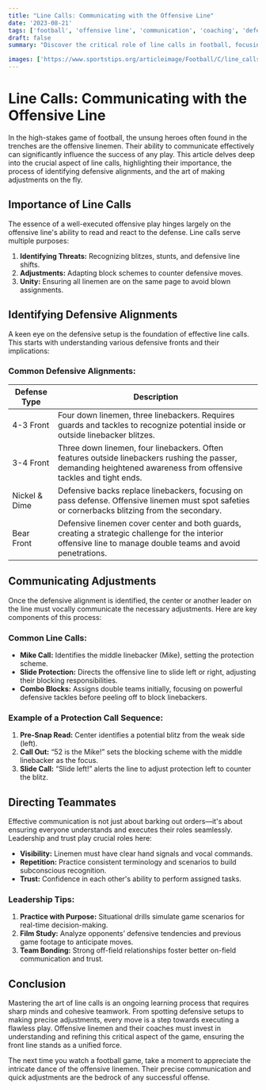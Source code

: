 ```yaml
---
title: "Line Calls: Communicating with the Offensive Line"
date: '2023-08-21'
tags: ['football', 'offensive line', 'communication', 'coaching', 'defensive alignments', 'line calls', 'teamwork', 'adjustments']
draft: false
summary: "Discover the critical role of line calls in football, focusing on defensive alignments, communicating adjustments, and effectively directing teammates through a blend of player knowledge and coaching wisdom."

images: ['https://www.sportstips.org/articleimage/Football/C/line_calls_communicating_with_the_offensive_line.webp']
---
```


# Line Calls: Communicating with the Offensive Line

In the high-stakes game of football, the unsung heroes often found in the trenches are the offensive linemen. Their ability to communicate effectively can significantly influence the success of any play. This article delves deep into the crucial aspect of line calls, highlighting their importance, the process of identifying defensive alignments, and the art of making adjustments on the fly.

## Importance of Line Calls

The essence of a well-executed offensive play hinges largely on the offensive line's ability to read and react to the defense. Line calls serve multiple purposes:

1. **Identifying Threats:** Recognizing blitzes, stunts, and defensive line shifts.
2. **Adjustments:** Adapting block schemes to counter defensive moves.
3. **Unity:** Ensuring all linemen are on the same page to avoid blown assignments.

## Identifying Defensive Alignments

A keen eye on the defensive setup is the foundation of effective line calls. This starts with understanding various defensive fronts and their implications:

### Common Defensive Alignments:

| Defense Type      | Description                                                                                                                                                             |
|-------------------|-------------------------------------------------------------------------------------------------------------------------------------------------------------------------|
| 4-3 Front         | Four down linemen, three linebackers. Requires guards and tackles to recognize potential inside or outside linebacker blitzes.                                          |
| 3-4 Front         | Three down linemen, four linebackers. Often features outside linebackers rushing the passer, demanding heightened awareness from offensive tackles and tight ends.        |
| Nickel & Dime     | Defensive backs replace linebackers, focusing on pass defense. Offensive linemen must spot safeties or cornerbacks blitzing from the secondary.                          |
| Bear Front        | Defensive linemen cover center and both guards, creating a strategic challenge for the interior offensive line to manage double teams and avoid penetrations.             |

## Communicating Adjustments

Once the defensive alignment is identified, the center or another leader on the line must vocally communicate the necessary adjustments. Here are key components of this process:

### Common Line Calls:

- **Mike Call:** Identifies the middle linebacker (Mike), setting the protection scheme.
- **Slide Protection:** Directs the offensive line to slide left or right, adjusting their blocking responsibilities.
- **Combo Blocks:** Assigns double teams initially, focusing on powerful defensive tackles before peeling off to block linebackers.

### Example of a Protection Call Sequence:

1. **Pre-Snap Read:** Center identifies a potential blitz from the weak side (left).
2. **Call Out:** “52 is the Mike!” sets the blocking scheme with the middle linebacker as the focus.
3. **Slide Call:** “Slide left!” alerts the line to adjust protection left to counter the blitz.

## Directing Teammates

Effective communication is not just about barking out orders—it's about ensuring everyone understands and executes their roles seamlessly. Leadership and trust play crucial roles here:

- **Visibility:** Linemen must have clear hand signals and vocal commands.
- **Repetition:** Practice consistent terminology and scenarios to build subconscious recognition.
- **Trust:** Confidence in each other's ability to perform assigned tasks.

### Leadership Tips:

1. **Practice with Purpose:** Situational drills simulate game scenarios for real-time decision-making.
2. **Film Study:** Analyze opponents’ defensive tendencies and previous game footage to anticipate moves.
3. **Team Bonding:** Strong off-field relationships foster better on-field communication and trust.

## Conclusion

Mastering the art of line calls is an ongoing learning process that requires sharp minds and cohesive teamwork. From spotting defensive setups to making precise adjustments, every move is a step towards executing a flawless play. Offensive linemen and their coaches must invest in understanding and refining this critical aspect of the game, ensuring the front line stands as a unified force.

The next time you watch a football game, take a moment to appreciate the intricate dance of the offensive linemen. Their precise communication and quick adjustments are the bedrock of any successful offense.